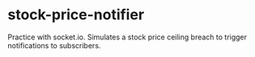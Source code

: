 # stock-price-notifier
Practice with socket.io. Simulates a stock price ceiling breach to trigger notifications to subscribers.
